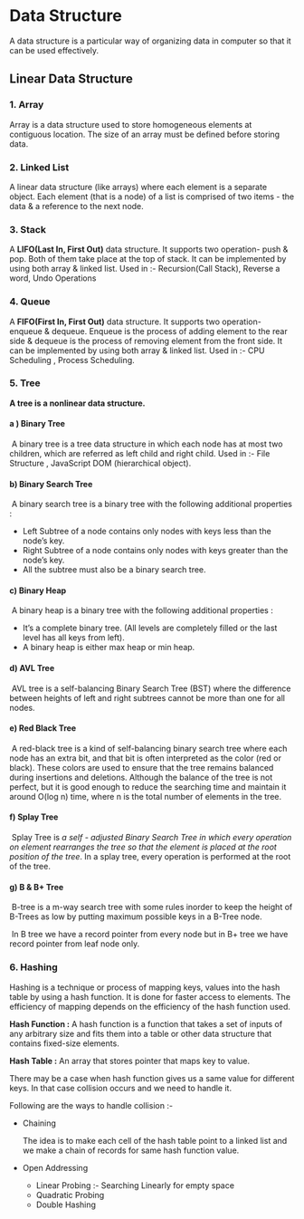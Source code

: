 # Data Structure

A data structure is a particular way of organizing data in computer so that it can be used effectively. 

## Linear Data Structure

### 1. Array 
Array is a data structure used to store homogeneous elements at contiguous location. The size of an array must be defined before storing data.

### 2. Linked List

A linear data structure (like arrays) where each element is a separate object. Each element (that is a node) of a list is comprised of two items - the data & a reference to the next node.

### 3. Stack

A **LIFO(Last In, First Out)** data structure. It supports two operation- push & pop. Both of them take place at the top of stack. It can be implemented by using both array & linked list. Used in :- Recursion(Call Stack), Reverse a word, Undo Operations

### 4. Queue

A **FIFO(First In, First Out)** data structure. It supports two operation- enqueue & dequeue. Enqueue is the process of adding element to the rear side & dequeue is the process of removing element from the front side. It can be implemented by using both array & linked list. Used in :- CPU Scheduling , Process Scheduling. 

### 5. Tree 

**A tree is a nonlinear data structure.**

#### 	a ) Binary Tree

​			A binary tree is a tree data structure in which each node has at most two children, which are referred as left child and right child. Used in :- File Structure , JavaScript DOM (hierarchical object).

#### 	b) Binary Search Tree

​			A binary search tree is a binary tree with the following additional properties : 

- Left Subtree of a node contains only nodes with keys less than the node’s key.
- Right Subtree of a node contains only nodes with keys greater than the node’s key.
- All the  subtree must also be a binary search tree.

#### 	c) Binary Heap

​		A binary heap is a binary tree with the following additional properties :

- It’s a complete binary tree. (All levels are completely filled or the last level has all keys from left).
- A binary heap is either max heap or min heap.

#### d) AVL Tree

​		AVL tree is a self-balancing Binary Search Tree (BST) where the difference between heights of left and right subtrees cannot be more than one for all nodes.

#### e) Red Black Tree

​		A red-black tree is a kind of self-balancing binary search tree where each node has an extra bit, and that bit is often interpreted as the color (red or black). These colors are used to ensure that the tree remains balanced during insertions and deletions. Although the balance of the tree is not perfect, but it is good enough to reduce the searching time and maintain it around O(log n) time, where n is the total number of elements in the tree.

#### f) Splay Tree

​		Splay Tree is *a self - adjusted Binary Search Tree in which every operation on element rearranges the tree so that the element is placed at the root position of the tree*. In a splay tree, every operation is performed at the root of the tree.

#### g) B & B+ Tree 

​		B-tree is a m-way search tree with some rules inorder to keep the height of B-Trees as low by putting maximum possible keys in a B-Tree node.

​		In B tree we have a record pointer from every node but in B+ tree we have record pointer from leaf node only.

### 6. Hashing 

Hashing is a technique or process of mapping keys, values into the hash table by using a hash function. It is done for faster access to elements. The efficiency of mapping depends on the efficiency of the hash function used.

**Hash Function :** A hash function is a function that takes a set of inputs of any arbitrary size and fits them into a table or other data structure that contains fixed-size elements. 

**Hash Table :** An array that stores pointer that maps key to value. 

There may be a case when hash function gives us a same value for different keys. In that case collision occurs and we need to handle it. 

Following are the ways to handle collision :- 

- Chaining

  The idea is to make each cell of the hash table point to a linked list and we make a chain of records for same hash function value.

- Open Addressing

  - Linear Probing :- Searching Linearly for empty space
  - Quadratic Probing 
  - Double Hashing


